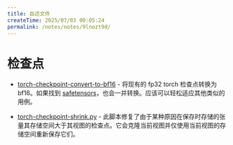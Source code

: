 ```yaml
---
title: 自述文件
createTime: 2025/07/03 00:05:24
permalink: /notes/notes/9lnozt9d/
---
```

# 检查点

- [torch-checkpoint-convert-to-bf16](./torch-checkpoint-convert-to-bf16) - 将现有的 fp32 torch 检查点转换为 bf16。如果找到 [safetensors](https://github.com/huggingface/safetensors/)，也会一并转换。应该可以轻松适应其他类似的用例。

- [torch-checkpoint-shrink.py](./torch-checkpoint-shrink.py) - 此脚本修复了由于某种原因在保存时存储的张量其存储空间大于其视图的检查点。它会克隆当前视图并仅使用当前视图的存储空间重新保存它们。
